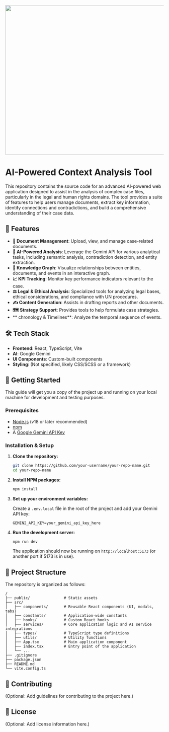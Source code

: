 <div align="center">
<img width="1200" height="475" alt="GHBanner" src="https://github.com/user-attachments/assets/0aa67016-6eaf-458a-adb2-6e31a0763ed6" />
</div>

# AI-Powered Context Analysis Tool

This repository contains the source code for an advanced AI-powered web application designed to assist in the analysis of complex case files, particularly in the legal and human rights domains. The tool provides a suite of features to help users manage documents, extract key information, identify connections and contradictions, and build a comprehensive understanding of their case data.

## 🌟 Features

- **📄 Document Management**: Upload, view, and manage case-related documents.
- **🤖 AI-Powered Analysis**: Leverage the Gemini API for various analytical tasks, including semantic analysis, contradiction detection, and entity extraction.
- **🧠 Knowledge Graph**: Visualize relationships between entities, documents, and events in an interactive graph.
- **📈 KPI Tracking**: Monitor key performance indicators relevant to the case.
- **⚖️ Legal & Ethical Analysis**: Specialized tools for analyzing legal bases, ethical considerations, and compliance with UN procedures.
- **✍️ Content Generation**: Assists in drafting reports and other documents.
- **🗺️ Strategy Support**: Provides tools to help formulate case strategies.
- ** chronology & Timelines**: Analyze the temporal sequence of events.

## 🛠️ Tech Stack

- **Frontend**: React, TypeScript, Vite
- **AI**: Google Gemini
- **UI Components**: Custom-built components
- **Styling**: (Not specified, likely CSS/SCSS or a framework)

## 🚀 Getting Started

This guide will get you a copy of the project up and running on your local machine for development and testing purposes.

### Prerequisites

- [Node.js](https://nodejs.org/) (v18 or later recommended)
- [npm](https://www.npmjs.com/)
- A [Google Gemini API Key](https://ai.google.dev/)

### Installation & Setup

1.  **Clone the repository:**
    ```sh
    git clone https://github.com/your-username/your-repo-name.git
    cd your-repo-name
    ```

2.  **Install NPM packages:**
    ```sh
    npm install
    ```

3.  **Set up your environment variables:**

    Create a `.env.local` file in the root of the project and add your Gemini API key:
    ```
    GEMINI_API_KEY=your_gemini_api_key_here
    ```

4.  **Run the development server:**
    ```sh
    npm run dev
    ```
    The application should now be running on `http://localhost:5173` (or another port if 5173 is in use).

## 📁 Project Structure

The repository is organized as follows:

```
/
├── public/               # Static assets
├── src/
│   ├── components/       # Reusable React components (UI, modals, tabs)
│   ├── constants/        # Application-wide constants
│   ├── hooks/            # Custom React hooks
│   ├── services/         # Core application logic and AI service integrations
│   ├── types/            # TypeScript type definitions
│   ├── utils/            # Utility functions
│   ├── App.tsx           # Main application component
│   ├── index.tsx         # Entry point of the application
│   └── ...
├── .gitignore
├── package.json
├── README.md
└── vite.config.ts
```

## 🤝 Contributing

(Optional: Add guidelines for contributing to the project here.)

## 📄 License

(Optional: Add license information here.)

